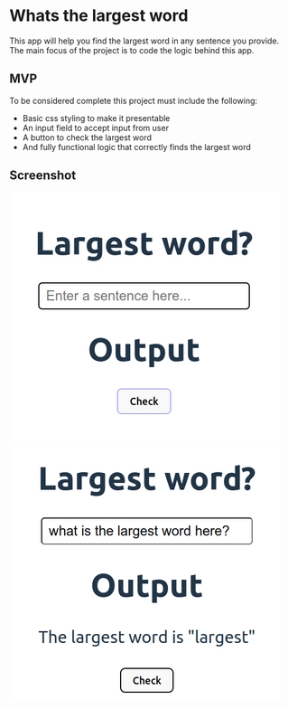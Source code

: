 # Whats the largest word

This app will help you find the largest word in any sentence you provide.
The main focus of the project is to code the logic behind this app.

## MVP

To be considered complete this project must include the following:

- Basic css styling to make it presentable
- An input field to accept input from user
- A button to check the largest word
- And fully functional logic that correctly finds the largest word

## Screenshot

![alert](./src/assets/largestword.png)
![alert](./src/assets/largestword-demonstration.png)
